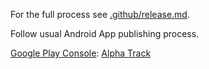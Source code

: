 For the full process see [.github/release.md](https://github.com/TWiStErRob/.github/blob/main/RELEASE.md).

Follow usual Android App publishing process.

[Google Play Console](https://play.google.com/console/developers/7995455198986011414/app/4974506305441366933/app-dashboard):
[Alpha Track](https://play.google.com/console/developers/7995455198986011414/app/4974506305441366933/tracks/4700443481684773287)
